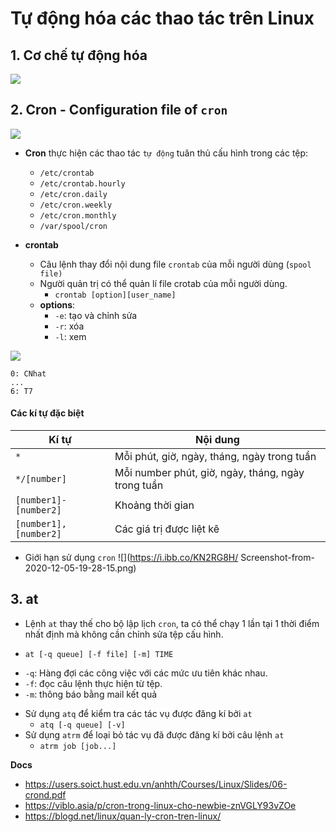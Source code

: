 # Tự động hóa các thao tác trên Linux
## 1. Cơ chế tự động hóa 
![](https://i.ibb.co/FbDyDQs/Screenshot-from-2020-12-05-18-56-51.png)

## 2. Cron - Configuration file of `cron`
![](https://i.ibb.co/1dFV9xX/Screenshot-from-2020-12-05-18-58-32.png)

- **Cron** thực hiện các thao tác `tự động` tuân thủ cấu hình trong các tệp:
  - `/etc/crontab`
  - `/etc/crontab.hourly`
  - `/etc/cron.daily`
  - `/etc/cron.weekly`
  - `/etc/cron.monthly`
  - `/var/spool/cron`

- **crontab**
  + Câu lệnh thay đổi nội dung file `crontab` của mỗi người dùng (`spool file)`
  + Người quản trị có thể quản lí file crotab của mỗi người dùng.
     - `crontab [option][user_name]`
  + **options**:
    - `-e`: tạo và chỉnh sửa
    - `-r`: xóa
    - `-l`: xem

![](https://i.ibb.co/BgtpL95/Screenshot-from-2020-12-05-19-17-02.png)

```
0: CNhat
...
6: T7
```

#### Các kí tự đặc biệt
|Kí tự|Nội dung|
|-----|--------|
|`*`|Mỗi phút, giờ, ngày, tháng, ngày trong tuần|
|`*/[number]`|Mỗi number phút, giờ, ngày, tháng, ngày trong tuần|
|`[number1]-[number2]`|Khoảng thời gian|
|`[number1],[number2]`|Các giá trị được liệt kê|

- Giới hạn sử dụng `cron`
![](https://i.ibb.co/KN2RG8H/
Screenshot-from-2020-12-05-19-28-15.png)

## 3. at
- Lệnh `at` thay thế cho bộ lập lịch `cron`, ta có thể chạy 1 lần tại 1 thời điểm nhất định mà không cần chỉnh sửa tệp cấu hình.

-  `at [-q queue] [-f file] [-m] TIME`
  + `-q`: Hàng đợi các công việc với các mức ưu tiên khác nhau.
  + `-f`: đọc câu lệnh thực hiện từ tệp.
  + `-m`: thông báo bằng mail kết quả

- Sử dụng `atq` để kiểm tra các tác vụ được đăng kí bởi `at`
  + `atq [-q queue] [-v]`
- Sử dụng `atrm` để loại bỏ tác vụ đã được đăng kí bởi câu lệnh `at`
  + `atrm job [job...]`



__Docs__
- https://users.soict.hust.edu.vn/anhth/Courses/Linux/Slides/06-crond.pdf
- https://viblo.asia/p/cron-trong-linux-cho-newbie-znVGLY93vZOe
- https://blogd.net/linux/quan-ly-cron-tren-linux/